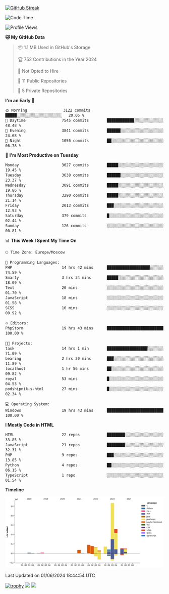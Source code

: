 [![GitHub Streak](https://github-readme-streak-stats.herokuapp.com/?user=yogik10)](https://git.io/streak-stats)
<!--START_SECTION:waka-->
![Code Time](http://img.shields.io/badge/Code%20Time-574%20hrs%2043%20mins-blue)

![Profile Views](http://img.shields.io/badge/Profile%20Views-1-blue)

**🐱 My GitHub Data** 

> 📦 1.1 MB Used in GitHub's Storage 
 > 
> 🏆 752 Contributions in the Year 2024
 > 
> 🚫 Not Opted to Hire
 > 
> 📜 11 Public Repositories 
 > 
> 🔑 5 Private Repositories 
 > 
**I'm an Early 🐤** 

```text
🌞 Morning                3122 commits        █████░░░░░░░░░░░░░░░░░░░░   20.06 % 
🌆 Daytime                7545 commits        ████████████░░░░░░░░░░░░░   48.48 % 
🌃 Evening                3841 commits        ██████░░░░░░░░░░░░░░░░░░░   24.68 % 
🌙 Night                  1056 commits        ██░░░░░░░░░░░░░░░░░░░░░░░   06.78 % 
```
📅 **I'm Most Productive on Tuesday** 

```text
Monday                   3027 commits        █████░░░░░░░░░░░░░░░░░░░░   19.45 % 
Tuesday                  3638 commits        ██████░░░░░░░░░░░░░░░░░░░   23.37 % 
Wednesday                3091 commits        █████░░░░░░░░░░░░░░░░░░░░   19.86 % 
Thursday                 3290 commits        █████░░░░░░░░░░░░░░░░░░░░   21.14 % 
Friday                   2013 commits        ███░░░░░░░░░░░░░░░░░░░░░░   12.93 % 
Saturday                 379 commits         █░░░░░░░░░░░░░░░░░░░░░░░░   02.44 % 
Sunday                   126 commits         ░░░░░░░░░░░░░░░░░░░░░░░░░   00.81 % 
```


📊 **This Week I Spent My Time On** 

```text
🕑︎ Time Zone: Europe/Moscow

💬 Programming Languages: 
PHP                      14 hrs 42 mins      ███████████████████░░░░░░   74.59 % 
Smarty                   3 hrs 34 mins       █████░░░░░░░░░░░░░░░░░░░░   18.09 % 
Text                     20 mins             ░░░░░░░░░░░░░░░░░░░░░░░░░   01.70 % 
JavaScript               18 mins             ░░░░░░░░░░░░░░░░░░░░░░░░░   01.58 % 
SCSS                     10 mins             ░░░░░░░░░░░░░░░░░░░░░░░░░   00.92 % 

🔥 Editors: 
PhpStorm                 19 hrs 43 mins      █████████████████████████   100.00 % 

🐱‍💻 Projects: 
task                     14 hrs 1 min        ██████████████████░░░░░░░   71.09 % 
bearing                  2 hrs 20 mins       ███░░░░░░░░░░░░░░░░░░░░░░   11.89 % 
localhost                1 hr 56 mins        ██░░░░░░░░░░░░░░░░░░░░░░░   09.82 % 
royal                    53 mins             █░░░░░░░░░░░░░░░░░░░░░░░░   04.53 % 
podshipnik-s-html        27 mins             █░░░░░░░░░░░░░░░░░░░░░░░░   02.34 % 

💻 Operating System: 
Windows                  19 hrs 43 mins      █████████████████████████   100.00 % 
```

**I Mostly Code in HTML** 

```text
HTML                     22 repos            ████████░░░░░░░░░░░░░░░░░   33.85 % 
JavaScript               21 repos            ████████░░░░░░░░░░░░░░░░░   32.31 % 
PHP                      9 repos             ███░░░░░░░░░░░░░░░░░░░░░░   13.85 % 
Python                   4 repos             ██░░░░░░░░░░░░░░░░░░░░░░░   06.15 % 
TypeScript               1 repo              ░░░░░░░░░░░░░░░░░░░░░░░░░   01.54 % 
```



**Timeline**

![Lines of Code chart](https://raw.githubusercontent.com/Yogik10/Yogik10/main/assets/bar_graph.png)


 Last Updated on 01/06/2024 18:44:54 UTC
<!--END_SECTION:waka-->
[![trophy](https://github-profile-trophy.vercel.app/?username=yogik10)](https://github.com/ryo-ma/github-profile-trophy)
![](https://github-profile-summary-cards.vercel.app/api/cards/profile-details?username=yogik10&theme=solarized_dark)
![](https://github-profile-summary-cards.vercel.app/api/cards/most-commit-language?username=yogik10&theme=solarized_dark)



